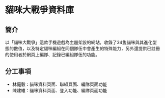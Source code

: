 # 貓咪大戰爭資料庫
## 簡介
以「貓咪大戰爭」這款手機遊戲為主題架設的網站，收錄了34隻貓咪與其進化型態的數值，以及特定貓咪編組在同個隊伍中會產生的特殊能力，另外還提供已註冊的使用者於網頁上編隊、記錄已編組隊伍的功能。
## 分工事項
* 林庭毅：貓咪資料頁面、聯組頁面、編隊頁面功能
* 陳建維：貓咪資料頁面、登入功能、編隊頁面功能
